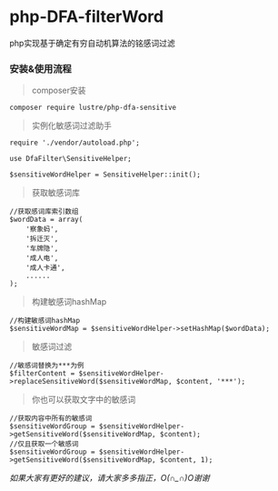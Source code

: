 # php-DFA-filterWord
php实现基于确定有穷自动机算法的铭感词过滤

###  安装&使用流程
> composer安装 

    composer require lustre/php-dfa-sensitive
   
> 实例化敏感词过滤助手

    require './vendor/autoload.php';
    
    use DfaFilter\SensitiveHelper;
    
    $sensitiveWordHelper = SensitiveHelper::init();

> 获取敏感词库

    //获取感词库索引数组
    $wordData = array(
        '察象蚂',
        '拆迁灭',
        '车牌隐',
        '成人电',
        '成人卡通',
        ......
    );
    
> 构建敏感词hashMap

    //构建敏感词hashMap
    $sensitiveWordMap = $sensitiveWordHelper->setHashMap($wordData);
    
> 敏感词过滤
    
    //敏感词替换为***为例
    $filterContent = $sensitiveWordHelper->replaceSensitiveWord($sensitiveWordMap, $content, '***');
    
> 你也可以获取文字中的敏感词

    //获取内容中所有的敏感词
    $sensitiveWordGroup = $sensitiveWordHelper->getSensitiveWord($sensitiveWordMap, $content);
    //仅且获取一个敏感词
    $sensitiveWordGroup = $sensitiveWordHelper->getSensitiveWord($sensitiveWordMap, $content, 1);
    
*如果大家有更好的建议，请大家多多指正，O(∩_∩)O谢谢*
